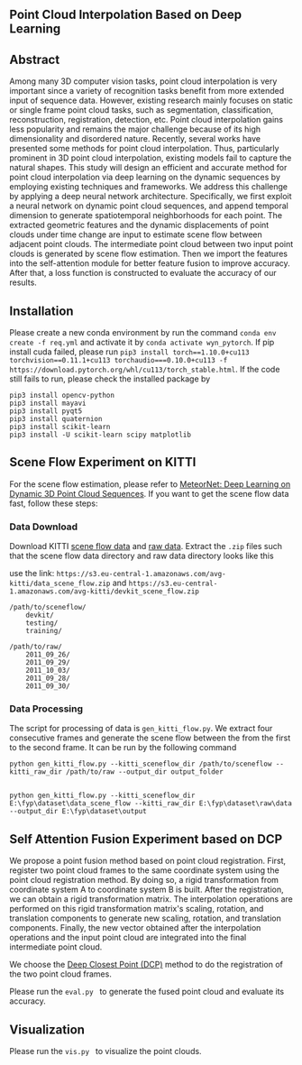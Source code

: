 
## Point Cloud Interpolation Based on Deep Learning

## Abstract

Among many 3D computer vision tasks, point cloud interpolation is very important since a variety of recognition tasks benefit from more extended input of sequence data. However, existing research mainly focuses on static or single frame point cloud tasks, such as segmentation, classification,  reconstruction, registration, detection, etc. Point cloud interpolation gains less popularity and remains the major challenge because of its high dimensionality and disordered nature. Recently, several works have presented some methods for point cloud interpolation. Thus, particularly prominent in 3D point cloud interpolation, existing models fail to capture the natural shapes. This study will design an efficient and accurate method for point cloud interpolation via deep learning on the dynamic sequences by employing existing techniques and frameworks. We address this challenge by applying a deep neural network architecture. Specifically, we first exploit a neural network on dynamic point cloud sequences, and append temporal dimension to generate spatiotemporal neighborhoods for each point. The extracted geometric features and the dynamic displacements of point clouds under time change are input to estimate scene flow between adjacent point clouds. The intermediate point cloud between two input point clouds is generated by scene flow estimation. Then we import the features into the self-attention module for better feature fusion to improve accuracy. After that, a loss function is constructed to evaluate the accuracy of our results. 

## Installation

Please create a new conda environment by run the command `conda env create -f req.yml` and activate it by `conda activate wyn_pytorch`.
If pip install cuda failed, please run `pip3 install torch==1.10.0+cu113 torchvision==0.11.1+cu113 torchaudio===0.10.0+cu113 -f https://download.pytorch.org/whl/cu113/torch_stable.html`.
If the code still fails to run, please check the installed package by

```
pip3 install opencv-python
pip3 install mayavi
pip3 install pyqt5
pip3 install quaternion
pip3 install scikit-learn
pip3 install -U scikit-learn scipy matplotlib
```

## Scene Flow Experiment on KITTI

For the scene flow estimation, please refer to <a href="https://github.com/xingyul/meteornet">MeteorNet: Deep Learning on Dynamic 3D Point Cloud Sequences</a>. If you want to get the scene flow data fast, follow these steps:

### Data Download

Download KITTI <a href="http://www.cvlibs.net/datasets/kitti/eval_scene_flow.php">scene flow data</a> and <a href="http://www.cvlibs.net/datasets/kitti/raw_data.php">raw data</a>. Extract the `.zip` files such that the scene flow data directory and raw data directory looks like this

use the link: `https://s3.eu-central-1.amazonaws.com/avg-kitti/data_scene_flow.zip` and `https://s3.eu-central-1.amazonaws.com/avg-kitti/devkit_scene_flow.zip`

```
/path/to/sceneflow/
    devkit/
    testing/
    training/

/path/to/raw/
    2011_09_26/
    2011_09_29/
    2011_10_03/
    2011_09_28/
    2011_09_30/
```

### Data Processing

The script for processing of data is `gen_kitti_flow.py`. We extract four consecutive frames and generate the scene flow between the from the first to the second frame. It can be run by the following command

```
python gen_kitti_flow.py --kitti_sceneflow_dir /path/to/sceneflow --kitti_raw_dir /path/to/raw --output_dir output_folder


python gen_kitti_flow.py --kitti_sceneflow_dir E:\fyp\dataset\data_scene_flow --kitti_raw_dir E:\fyp\dataset\raw\data --output_dir E:\fyp\dataset\output
```
## Self Attention Fusion Experiment based on DCP

We propose a point fusion method based on point cloud registration. First, register two point cloud frames to the same coordinate system using the point cloud registration method. By doing so, a rigid transformation from coordinate system A to coordinate system B is built. After the registration, we can obtain a rigid transformation matrix. The interpolation operations are performed on this rigid transformation matrix's scaling, rotation, and translation components to generate new scaling, rotation, and translation components. Finally, the new vector obtained after the interpolation operations and the input point cloud are integrated into the final intermediate point cloud.

We choose the <a href="https://github.com/WangYueFt/dcp">Deep Closest Point (DCP)</a> method to do the registration of the two point cloud frames. 

Please run the `eval.py ` to generate the fused point cloud and evaluate its accuracy.

## Visualization

Please run the `vis.py ` to visualize the point clouds.